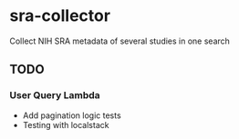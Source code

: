 # sra-collector

Collect NIH SRA metadata of several studies in one search


## TODO
### User Query Lambda
- Add pagination logic tests
- Testing with localstack

